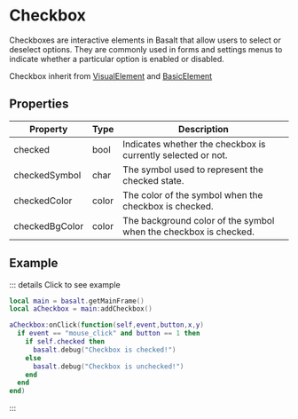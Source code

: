 # Checkbox

Checkboxes are interactive elements in Basalt that allow users to select or deselect options. They are commonly used in forms and settings menus to indicate whether a particular option is enabled or disabled.

Checkbox inherit from [VisualElement](visualelement) and [BasicElement](element)

## Properties

|Property|Type|Description|
|---|---|---|
|checked|bool|Indicates whether the checkbox is currently selected or not.
|checkedSymbol|char|The symbol used to represent the checked state.
|checkedColor|color|The color of the symbol when the checkbox is checked.
|checkedBgColor|color|The background color of the symbol when the checkbox is checked.

## Example

::: details Click to see example
```lua
local main = basalt.getMainFrame()
local aCheckbox = main:addCheckbox()

aCheckbox:onClick(function(self,event,button,x,y)
  if event == "mouse_click" and button == 1 then
    if self.checked then
      basalt.debug("Checkbox is checked!")
    else
      basalt.debug("Checkbox is unchecked!")
    end
  end
end)
```
:::